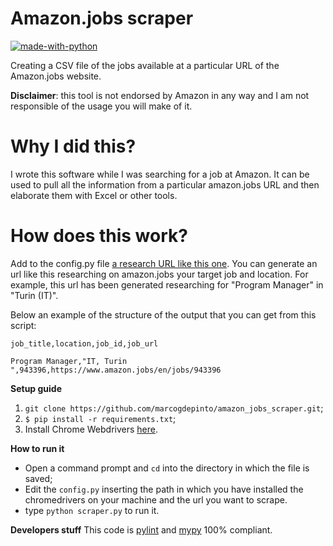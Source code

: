 # Amazon.jobs scraper

[![made-with-python](https://img.shields.io/badge/Made%20with-Python-1f425f.svg)](https://www.python.org/)

Creating a CSV file of the jobs available at a particular URL of the Amazon.jobs website.

**Disclaimer**: this tool is not endorsed by Amazon in any way and I am not responsible of the usage you will make of it.

# Why I did this?
I wrote this software while I was searching for a job at Amazon. It can be used to pull all the information from a particular amazon.jobs URL and then elaborate them with Excel or other tools.

# How does this work?
Add to the config.py file [a research URL like this one](https://www.amazon.jobs/en/search?base_query=program+manager&loc_query=Torino%2C+Piedmont%2C+Italy&latitude=45.06236&longitude=7.67994&loc_group_id=&invalid_location=false&country=ITA&city=Turin&region=Piedmont&county=Turin). You can generate an url like this researching on amazon.jobs your target job and location. For example, this url has been generated researching for "Program Manager" in "Turin (IT)". 

Below an example of the structure of the output that you can get from this script:
```
job_title,location,job_id,job_url

Program Manager,"IT, Turin ",943396,https://www.amazon.jobs/en/jobs/943396
```

**Setup guide**

1) ```git clone https://github.com/marcogdepinto/amazon_jobs_scraper.git```;
2) ```$ pip install -r requirements.txt```;
3) Install Chrome Webdrivers [here](https://sites.google.com/a/chromium.org/chromedriver/home).

**How to run it**
- Open a command prompt and ```cd``` into the directory in which the file is saved;
- Edit the ```config.py``` inserting the path in which you have installed the chromedrivers on your machine and the url you want to scrape.
- type ```python scraper.py``` to run it.

**Developers stuff**
This code is [pylint](https://www.pylint.org/) and [mypy](http://mypy-lang.org/) 100% compliant.
